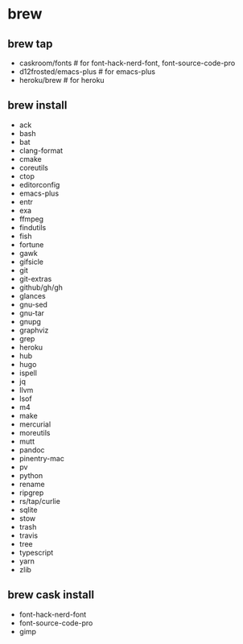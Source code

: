 # brew

## brew tap

- caskroom/fonts         # for font-hack-nerd-font, font-source-code-pro
- d12frosted/emacs-plus  # for emacs-plus
- heroku/brew            # for heroku

## brew install

- ack
- bash
- bat
- clang-format
- cmake
- coreutils
- ctop
- editorconfig
- emacs-plus
- entr
- exa
- ffmpeg
- findutils
- fish
- fortune
- gawk
- gifsicle
- git
- git-extras
- github/gh/gh
- glances
- gnu-sed
- gnu-tar
- gnupg
- graphviz
- grep
- heroku
- hub
- hugo
- ispell
- jq
- llvm
- lsof
- m4
- make
- mercurial
- moreutils
- mutt
- pandoc
- pinentry-mac
- pv
- python
- rename
- ripgrep
- rs/tap/curlie
- sqlite
- stow
- trash
- travis
- tree
- typescript
- yarn
- zlib

## brew cask install

- font-hack-nerd-font
- font-source-code-pro
- gimp
